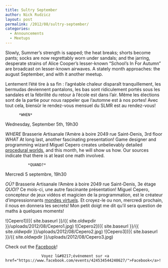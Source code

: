 ```yaml
---
title: Sultry September
author: Nick Rudzicz
layout: post
permalink: /2012/08/sultry-september/
categories:
  - Announcements
  - Meetups
---
```


Slowly, Summer&#8217;s strength is sapped; the heat breaks; shorts become pants; socks are now regrettably worn under sandals; and the jarring, desperate strains of Alice Cooper&#8217;s lesser-known &#8220;School&#8217;s In For Autumn&#8221; are broadcast on lesser-known airwaves.
A stately month approaches: the august September, and with it another meetup.

Lentement l&#8217;&eacute;t&eacute; tire &agrave; sa fin : l&#8217;agr&eacute;able chaleur dispara&icirc;t tranquillement, les bermudas deviennent pantalons, les bas sont ridiculement port&eacute;s sous les sandales et la f&eacute;brilit&eacute; du retour &agrave; l&#8217;&eacute;cole est dans l&#8217;air. M&ecirc;me les &eacute;lections sont de la partie pour nous rappeler que l&#8217;automne est &agrave; nos portes!
Avec tout cela, biens&ucirc;r le rendez-vous mensuel du SLMR est au rendez-vous!

        

        
        
          *WHEN*
 Wednesday, September 5th, 19h30</p> <p>
            *WHERE*
 Brasserie Artisanale l’Amère à boire
 2049 rue Saint-Denis, 3rd floor
*WHAT*
 At long last, another fascinating presentation! Game designer and programming wizard Miguel Cepero creates unbelievably detailed <a href="http://procworld.blogspot.ca/">procedural worlds</a>, and this month, he will show us how. Our sources indicate that there is at least one math involved.

              *QUAND?*
 Mercredi 5 septembre, 19h30</p> <p>
                *OÙ?*
 Brasserie Artisanale l&#8217;Amère à boire
 2049 rue Saint-Denis, 3e étage
*QUOI?*
 Ce mois-ci, une autre fascinante pr&eacute;sentation! Miguel Cepero, concepteur de jeux vid&eacute;os et magicien de la programmation, est le cr&eacute;ateur d&#8217;impressionnants <a href="http://procworld.blogspot.ca/">mondes virtuels</a>. Et croyez-le ou non, mercredi prochain, il nous en donnera les secrets! Mon petit doigt me dit qu&#8217;il sera question de maths &agrave; quelques moments!
 

                

![Cepero1]({{ site.baseurl }}/{{ site.oldwpdir }}/uploads/2012/08/Cepero1.jpg)
 ![Cepero2]({{ site.baseurl }}/{{ site.oldwpdir }}/uploads/2012/08/Cepero2.jpg)
 ![Cepero3]({{ site.baseurl }}/{{ site.oldwpdir }}/uploads/2012/08/Cepero3.jpg)

Check out the <a href="https://www.facebook.com/events/424534544248627/">Facebook</a>!

                    Voyez l&#8217;événement sur <a href="https://www.facebook.com/events/424534544248627/">Facebook</a>!
                  

                  
                  
                  


